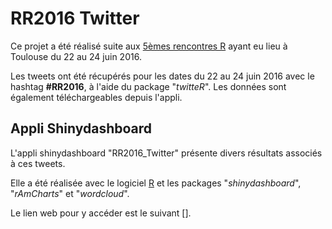 # RR2016 Twitter

Ce projet a été réalisé suite aux [5èmes rencontres R](http://r2016-toulouse.sciencesconf.org/) ayant eu lieu à Toulouse du 22 au 24 juin 2016.

Les tweets ont été récupérés pour les dates du 22 au 24 juin 2016 avec le hashtag **#RR2016**, à l'aide du package "*twitteR*". 
Les données sont également téléchargeables depuis l'appli.


## Appli Shinydashboard

L'appli shinydashboard "RR2016_Twitter" présente divers résultats associés à ces tweets.

Elle a été réalisée avec le logiciel [R](https://www.r-project.org/) et les packages "*shinydashboard*", "*rAmCharts*" et "*wordcloud*".

Le lien web pour y accéder est le suivant [].

